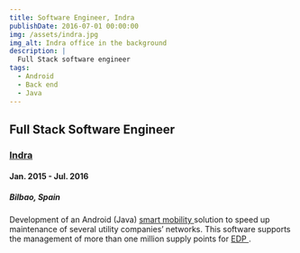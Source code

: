 ```yaml
---
title: Software Engineer, Indra
publishDate: 2016-07-01 00:00:00
img: /assets/indra.jpg
img_alt: Indra office in the background
description: |
  Full Stack software engineer
tags:
  - Android
  - Back end
  - Java
---
```


## Full Stack Software Engineer

### <a href="https://www.indracompany.com/en">Indra</a>

#### Jan. 2015 - Jul. 2016

##### Bilbao, Spain

Development of an Android (Java) <a href="https://www.indracompany.com/en/noticia/indra-develops-smart-mobility-solution-speed-maintenance-edp-gas-network"> smart mobility </a> solution to speed up maintenance of several utility companies’ networks. This software supports the management of more than one million supply points for <a href="https://www.edp.com/en"> EDP </a>.
